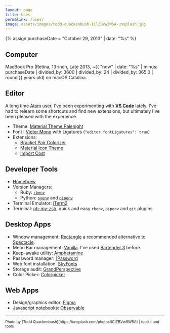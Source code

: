 ```yaml
---
layout: page
title: Uses
permalink: /uses/
image: assets/images/todd-quackenbush-IClZBVw5W5A-unsplash.jpg
---
```


{% assign purchaseDate = "October 29, 2013" | date: "%s" %}

## Computer

MacBook Pro (Retina, 13-inch, Late 2013, ~{{ "now" | date: "%s" | minus: purchaseDate | divided_by: 3600 | divided_by: 24 | divided_by: 365.0 | round }} years old) on macOS Catalina.

## Editor

A long time [Atom](https://atom.io/) user, I've been experimenting with **[VS Code](https://code.visualstudio.com/)** lately. I've
had to relearn some shortcuts and find new extensions, but ultimately I've been pleased with the experience.

* Theme: [Material Theme Palenight](https://github.com/material-theme/vsc-material-theme)
* Font : [Victor Mono](https://rubjo.github.io/victor-mono/) with Ligatures (`"editor.fontLigatures": true`)
* Extensions:
  * [Bracket Pair Colorizer](https://github.com/CoenraadS/BracketPair)
  * [Material Icon Theme](https://github.com/PKief/vscode-material-icon-theme)
  * [Import Cost](https://github.com/wix/import-cost)

## Developer Tools

* [Homebrew](https://brew.sh/)
* Version Managers:
  * Ruby: [`rbenv`](https://github.com/rbenv/rbenv)
  * Python: [`pyenv`](https://github.com/pyenv/pyenv) and [`pipenv`](https://github.com/pypa/pipenv)
* Terminal Emulator: [iTerm2](https://iterm2.com/)
* Terminal: [oh-my-zsh](https://ohmyz.sh/), quick and easy `rbenv`, `pipenv` and `git` plugins.

## Desktop Apps

* Window management: [Rectangle](https://rectangleapp.com/) a recommended alternative to [Spectacle](https://github.com/eczarny/spectacle).
* Menu Bar management: [Vanilla](https://matthewpalmer.net/vanilla/). I've used [Bartender 3](https://www.macbartender.com/) before.
* Keep-awake utility: [Amphetamine](https://apps.apple.com/us/app/amphetamine/id937984704)
* Password manager: [1Password](https://1password.com/)
* Web font installation: [SkyFonts](https://www.monotype.com/products/skyfonts)
* Storage audit: [GrandPerspective](http://grandperspectiv.sourceforge.net/)
* Color Picker: [Colorpicker](https://github.com/Toinane/colorpicker)

## Web Apps

* Design/graphics editor: [Figma](https://www.figma.com)
* Javascript notebooks: [Observable](https://observablehq.com)

___

<small>
  Photo by [Todd Quackenbush](https://unsplash.com/photos/IClZBVw5W5A) |
  toolkit and tools
</small>
